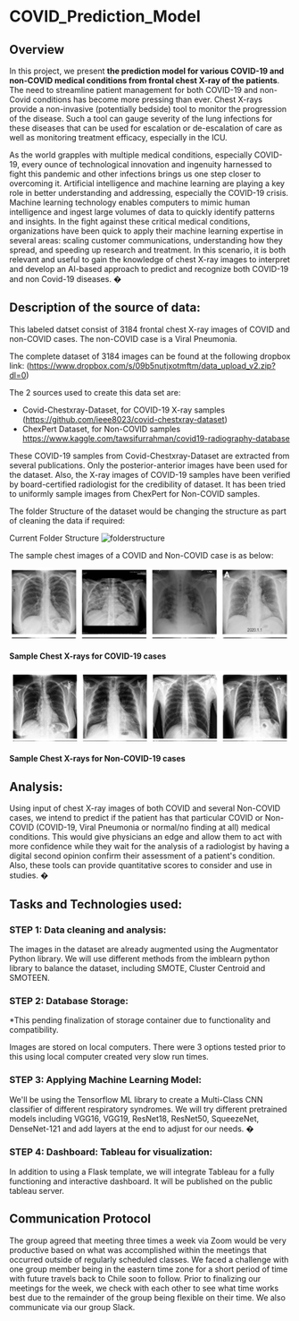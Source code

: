 # COVID_Prediction_Model

## Overview
In this project, we present **the prediction model for various COVID-19 and non-COVID medical conditions from frontal chest X-ray of the patients**. The need to streamline patient management for both COVID-19 and non-Covid conditions has become more pressing than ever. Chest X-rays provide a non-invasive (potentially bedside) tool to monitor the progression of the disease. Such a tool can gauge severity of the lung infections for these diseases that can be used for escalation or de-escalation of care as well as monitoring treatment efficacy, especially in the ICU.

As the world grapples with multiple medical conditions, especially COVID-19, every ounce of technological innovation and ingenuity harnessed to fight this pandemic and other infections brings us one step closer to overcoming it. Artificial intelligence and machine learning are playing a key role in better understanding and addressing, especially the COVID-19 crisis. Machine learning technology enables computers to mimic human intelligence and ingest large volumes of data to quickly identify patterns and insights.
In the fight against these critical medical conditions, organizations have been quick to apply their machine learning expertise in several areas: scaling customer communications, understanding how they spread, and speeding up research and treatment. In this scenario, it is both relevant and useful to gain the knowledge of chest X-ray images to interpret and develop an AI-based approach to predict and recognize both COVID-19 and non Covid-19 diseases.
�
## Description of the source of data:
This labeled datset consist of 3184 frontal chest X-ray images of COVID and non-COVID cases. The non-COVID case is a Viral Pneumonia.
 
The complete dataset of 3184 images can be found at the following dropbox link: (https://www.dropbox.com/s/09b5nutjxotmftm/data_upload_v2.zip?dl=0)

The 2 sources used to create this data set are:
* Covid-Chestxray-Dataset, for COVID-19 X-ray samples
	(https://github.com/ieee8023/covid-chestxray-dataset)
* ChexPert Dataset, for Non-COVID samples
	https://www.kaggle.com/tawsifurrahman/covid19-radiography-database

	
These COVID-19 samples from Covid-Chestxray-Dataset are extracted from several publications. Only the posterior-anterior images have been used for the dataset. Also, the X-ray images of COVID-19 samples have been verified by board-certified radiologist for the credibility of dataset. It has been tried to uniformly sample images from ChexPert for Non-COVID samples.

The folder Structure of the dataset would be changing the structure as part of cleaning the data if required:

Current Folder Structure
![folderstructure](https://github.com/Coachnmomof3/UCB_COVID_Prediction_Model/blob/main/Folder_Structure_New_Dataset.png)

The sample chest images of a COVID and Non-COVID case is as below:

![Sample_covid_19_cases](/Sample_covid_19_cases.png)

#### Sample Chest X-rays for COVID-19 cases

![Sample_non_covid_19_cases](/Sample_non_covid_19_cases.png)

#### Sample Chest X-rays for Non-COVID-19 cases

## Analysis:	
Using input of chest X-ray images of both COVID and several Non-COVID cases, we intend to predict if the patient has that particular COVID or Non-COVID (COVID-19, Viral Pneumonia or normal/no finding at all) medical conditions.
This would give physicians an edge and allow them to act with more confidence while they wait for the analysis of a radiologist by having a digital second opinion confirm their assessment of a patient's condition. Also, these tools can provide quantitative scores to consider and use in studies.
�
## Tasks and Technologies used:

### **STEP 1: Data cleaning and analysis:**
The images in the dataset are already augmented using the Augmentator Python library. We will use different methods from the imblearn python library to balance the dataset, including SMOTE, Cluster Centroid and SMOTEEN.

### **STEP 2: Database Storage:**
*This pending finalization of storage container due to functionality and compatibility.

Images are stored on local computers. There were 3 options tested prior to this using local computer created very slow run times. 

### **STEP 3: Applying Machine Learning Model:**
We'll be using the Tensorflow ML library to create a Multi-Class CNN classifier of different respiratory syndromes. We will try different pretrained models including VGG16, VGG19, ResNet18, ResNet50, SqueezeNet, DenseNet-121 and add layers at the end to adjust for our needs.
�
### **STEP 4: Dashboard: Tableau for visualization:**
In addition to using a Flask template, we will integrate Tableau for a fully functioning and interactive dashboard. It will be published on the public tableau server.

## Communication Protocol
The group agreed that meeting three times a week via Zoom would be very productive based on what was accomplished within the meetings that occurred outside of regularly scheduled classes.  We faced a challenge with one group member being in the eastern time zone for a short period of time with future travels back to Chile soon to follow.
Prior to finalizing our meetings for the week, we check with each other to see what time works best due to the remainder of the group being flexible on their time.
We also communicate via our group Slack. 


